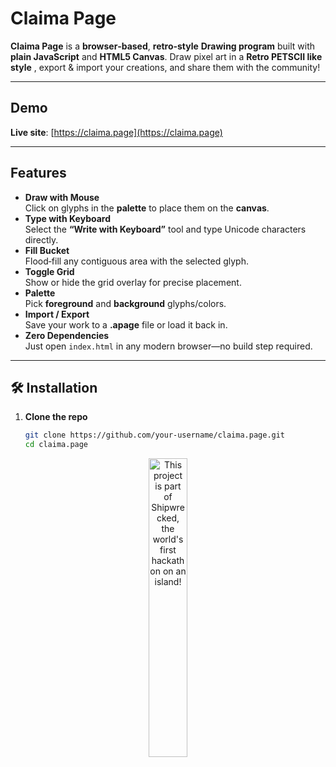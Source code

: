 # **Claima Page**

**Claima Page** is a **browser‑based**, **retro‑style** **Drawing program** built with **plain JavaScript** and **HTML5 Canvas**. Draw pixel art in a **Retro PETSCII like style** , export & import your creations, and share them with the community!

---

##  **Demo**

**Live site**: [https://claima.page](https://claima.page)

---

##  **Features**

- **Draw with Mouse**  
  Click on glyphs in the **palette** to place them on the **canvas**.  
- **Type with Keyboard**  
  Select the **“Write with Keyboard”** tool and type Unicode characters directly.  
- **Fill Bucket**  
  Flood‑fill any contiguous area with the selected glyph.  
- **Toggle Grid**  
  Show or hide the grid overlay for precise placement.  
- **Palette**  
  Pick **foreground** and **background** glyphs/colors.  
- **Import / Export**  
  Save your work to a **.apage** file or load it back in.  
- **Zero Dependencies**  
  Just open `index.html` in any modern browser—no build step required.

---

## 🛠️ **Installation**

1. **Clone the repo**  
   ```bash
   git clone https://github.com/your-username/claima.page.git
   cd claima.page


<div align="center">
  <a href="https://shipwrecked.hackclub.com/?t=ghrm" target="_blank">
    <img src="https://hc-cdn.hel1.your-objectstorage.com/s/v3/739361f1d440b17fc9e2f74e49fc185d86cbec14_badge.png" 
         alt="This project is part of Shipwrecked, the world's first hackathon on an island!" 
         style="width: 35%;">
  </a>
</div>
